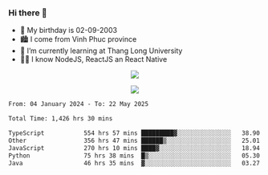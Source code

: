 ### Hi there 👋
- 🎂 My birthday is 02-09-2003
- 🏙️ I come from Vinh Phuc province
- 🌱 I’m currently learning at Thang Long University
- 🧑‍💻 I know NodeJS, ReactJS an React Native
<p align="center"><img src="https://github-readme-stats.vercel.app/api?username=tmquang0209&show_icons=true&theme=gradient"></p>
<p align="center"><img src="https://github-readme-stats.vercel.app/api/top-langs/?username=tmquang0209&hide=scss,css&langs_count=10"></p>
<!--START_SECTION:waka-->

```txt
From: 04 January 2024 - To: 22 May 2025

Total Time: 1,426 hrs 30 mins

TypeScript           554 hrs 57 mins █████████▓░░░░░░░░░░░░░░░   38.90 %
Other                356 hrs 47 mins ██████▒░░░░░░░░░░░░░░░░░░   25.01 %
JavaScript           270 hrs 10 mins ████▓░░░░░░░░░░░░░░░░░░░░   18.94 %
Python               75 hrs 38 mins  █▒░░░░░░░░░░░░░░░░░░░░░░░   05.30 %
Java                 46 hrs 35 mins  ▓░░░░░░░░░░░░░░░░░░░░░░░░   03.27 %
```

<!--END_SECTION:waka-->
